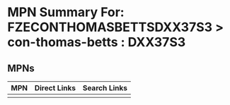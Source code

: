 



# MPN Summary For: FZECONTHOMASBETTSDXX37S3 > con-thomas-betts : DXX37S3

## MPNs
  

|MPN|Direct Links|Search Links|
| :--- | :--- | :--- |
||||
